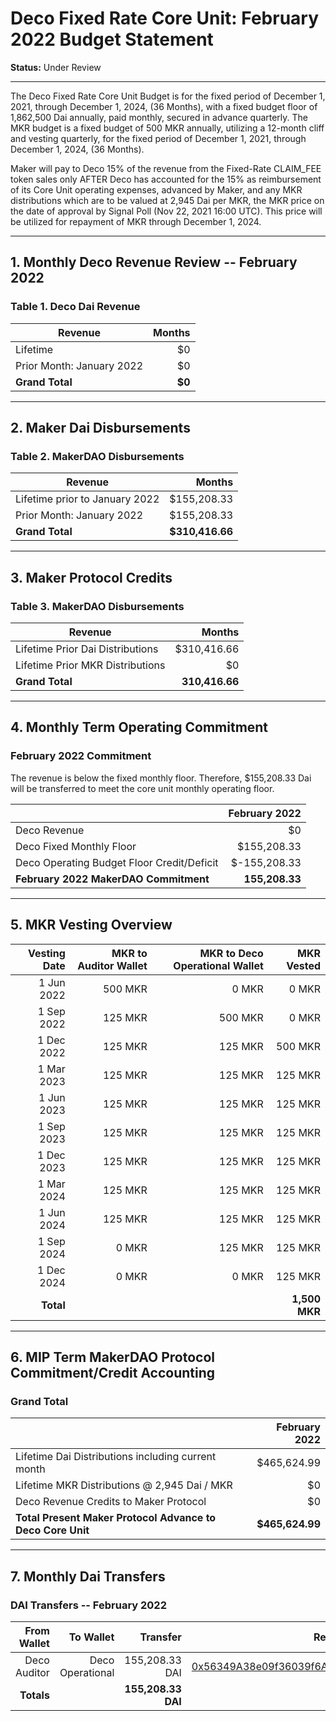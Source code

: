 # Deco Fixed Rate Core Unit: February 2022 Budget Statement

**Status:** Under Review

---

The Deco Fixed Rate Core Unit Budget is for the fixed period of December 1, 2021, through December 1, 2024, (36 Months), with a fixed budget floor of 1,862,500 Dai annually, paid monthly, secured in advance quarterly. The MKR budget is a fixed budget of 500 MKR annually, utilizing a 12-month cliff and vesting quarterly, for the fixed period of December 1, 2021, through December 1, 2024, (36 Months).

Maker will pay to Deco 15% of the revenue from the Fixed-Rate CLAIM_FEE token sales only AFTER Deco has accounted for the 15% as reimbursement of its Core Unit operating expenses, advanced by Maker, and any MKR distributions which are to be valued at 2,945 Dai per MKR, the MKR price on the date of approval by Signal Poll (Nov 22, 2021 16:00 UTC). This price will be utilized for repayment of MKR through December 1, 2024.

---

## 1. Monthly Deco Revenue Review -- February 2022

### Table 1. Deco Dai Revenue

| Revenue | Months |
|-----------------|---------------:|
| Lifetime| $0 |
| Prior Month: January 2022| $0 |
| **Grand Total** | **$0** |

---

## 2. Maker Dai Disbursements

### Table 2. MakerDAO Disbursements

| Revenue | Months |
|-----------------|---------------:|
| Lifetime prior to January 2022| $155,208.33 |
| Prior Month: January 2022| $155,208.33 |
| **Grand Total** | **$310,416.66** |

---

## 3. Maker Protocol Credits

### Table 3. MakerDAO Disbursements

| Revenue | Months |
|-----------------|---------------:|
| Lifetime Prior Dai Distributions| $310,416.66 |
| Lifetime Prior MKR Distributions| $0 |
| **Grand Total** | **310,416.66** |

---

## 4. Monthly Term Operating Commitment

### February 2022 Commitment

The revenue is below the fixed monthly floor. Therefore, $155,208.33 Dai will be transferred to meet the core unit monthly operating floor.

|  |  February 2022 |
|-----------------|---------------:|
| Deco Revenue | $0|
| Deco Fixed Monthly Floor | $155,208.33|
| Deco Operating Budget Floor Credit/Deficit | $-155,208.33|
| **February 2022 MakerDAO Commitment** | **155,208.33** |

---

## 5. MKR Vesting Overview

| Vesting Date | MKR to Auditor Wallet | MKR to Deco Operational Wallet| MKR Vested |
|----------------------:|-----------------:|-----------:|--------------:|
| 1 Jun 2022 | 500 MKR | 0 MKR | 0 MKR |
| 1 Sep 2022 | 125 MKR | 500 MKR | 0 MKR |
| 1 Dec 2022 | 125 MKR | 125 MKR | 500 MKR |
| 1 Mar 2023 | 125 MKR | 125 MKR | 125 MKR |
| 1 Jun 2023 | 125 MKR | 125 MKR | 125 MKR |
| 1 Sep 2023 | 125 MKR | 125 MKR | 125 MKR |
| 1 Dec 2023 | 125 MKR | 125 MKR | 125 MKR |
| 1 Mar 2024 | 125 MKR | 125 MKR | 125 MKR |
| 1 Jun 2024 | 125 MKR | 125 MKR | 125 MKR |
| 1 Sep 2024 | 0 MKR | 125 MKR | 125 MKR |
| 1 Dec 2024 | 0 MKR | 0 MKR | 125 MKR |
| **Total** | | |**1,500 MKR**|

---

## 6. MIP Term MakerDAO Protocol Commitment/Credit Accounting

### Grand Total

|  |  February 2022 |
|-----------------|---------------:|
| Lifetime Dai Distributions including current month | $465,624.99|
| Lifetime MKR Distributions @ 2,945 Dai / MKR | $0|
| Deco Revenue Credits to Maker Protocol | $0|
| **Total Present Maker Protocol Advance to Deco Core Unit** | **$465,624.99** |

---

## 7. Monthly Dai Transfers

### DAI Transfers -- February 2022

|From Wallet |To Wallet | Transfer | Recipient Multi-sig Address |
|-------------------:|-------------------:|----------------:|-----------------:|
| Deco Auditor | Deco Operational | 155,208.33 DAI | [0x56349A38e09f36039f6AF77309690d217Beaf0bF]( https://gnosis-safe.io/app/eth:0x56349A38e09f36039f6AF77309690d217Beaf0bF/balances) |
| **Totals** | | **155,208.33 DAI** | |
